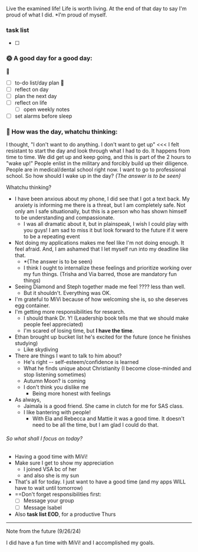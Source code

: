 
Live the examined life! Life is worth living. 
At the end of that day to say I'm proud of what I did. *I'm proud of myself.

### task list
- [ ] 
### 🌞 A good day for a good day:
🌻
- [ ] to-do list/day plan
🌼
- [ ] reflect on day
- [ ] plan the next day
- [ ] reflect on life
	- [ ] open weekly notes
- [ ] set alarms before sleep
### 📝 How was the day, whatchu thinking:

I thought, "I don't want to do anything. I don't want to get up" <<< I felt resistant to start the day and look through what I had to do. It happens from time to time. We did get up and keep going, and this is part of the 2 hours to "wake up!"
	People enlist in the military and forcibly build up their diligence. People are in medical/dental school right now. I want to go to professional school. So how should I wake up in the day?
*{The answer is to be seen}*

Whatchu thinking?
- I have been anxious about my phone, I did see that I got a text back. My anxiety is informing me there is a threat, but I am completely safe. Not only am I safe situationally, but this is a person who has shown himself to be understanding and compassionate.
	- I was all dramatic about it, but in plainspeak, I wish I could play with you guys! I am sad to miss it but look forward to the future if it were to be a repeating event
- Not doing my applications makes me feel like I'm not doing enough. It feel afraid. And, I am ashamed that I let myself run into my deadline like that.
	- *{The answer is to be seen}
	- I think I ought to internalize these feelings and prioritize working over my fun things. (Trisha and Via barred, those are mandatory fun things)
- Seeing Diamond and Steph together made me feel ???? less than well. 
	- But it shouldn't. Everything was OK.
- I'm grateful to MiVi because of how welcoming she is, so she deserves egg container.
- I'm getting more responsibilities for research.
	- I should thank Dr. Y! (Leadership book tells me that we should make people feel appreciated)
	- I'm scared of losing time, but **I have the time**.
- Ethan brought up bucket list he's excited for the future (once he finishes studying)
	- Like skydiving
- There are things I want to talk to him about?
	- He's right -- self-esteem/confidence is learned
	- What he finds unique about Christianity (I become close-minded and stop listening sometimes)
	- Autumn Moon? is coming
	- I don't think you dislike me
		- Being more honest with feelings
- As always,
	- Jaimala is a good friend. She came in clutch for me for SAS class.
	- I like bantering with people!
		- With Ela and Rebecca and Mattie it was a good time. It doesn't need to be all the time, but I am glad I could do that.

###### So what shall I focus on today?
- Having a good time with MiVi!
- Make sure I get to show my appreciation
	- I joined VSA bc of her
	- and also she is my sun
- That's all for today. I just want to have a good time (and my apps WILL have to wait until tomorrow)
- ==Don't forget responsibilities first:
	- [ ] Message your group
	- [ ] Message Isabel
- Also **task list EOD**, for a productive Thurs

---
Note from the future (9/26/24)

I did have a fun time with MiVi!
and I accomplished my goals.